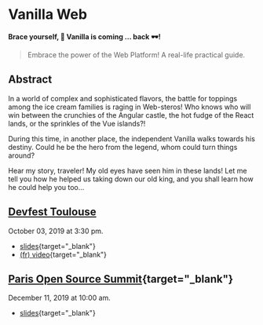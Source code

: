 # Vanilla Web

**Brace yourself, :icecream: Vanilla is coming … back :dark_sunglasses:!**

> Embrace the power of the Web Platform! A real-life practical guide.

## Abstract

In a world of complex and sophisticated flavors, the battle for toppings among the ice cream families is raging in Web-steros! Who knows who will win between the crunchies of the Angular castle, the hot fudge of the React lands, or the sprinkles of the Vue islands?!

During this time, in another place, the independent Vanilla walks towards his destiny. Could he be the hero from the legend, whom could turn things around?

Hear my story, traveler! My old eyes have seen him in these lands! Let me tell you how he helped us taking down our old king, and you shall learn how he could help you too...

## [Devfest Toulouse](https://2019.devfesttoulouse.fr/sessions/brace_yourself__vanilla_is_coming__back__/)

October 03, 2019 at 3:30 pm.

- [slides](https://devfesttls19.wof.show/){target="\_blank"}
- [(fr) video](https://youtu.be/-d_Ka7OE4Xk){target="\_blank"}

## [Paris Open Source Summit](https://2019.opensourcesummit.paris/){target="\_blank"}

December 11, 2019 at 10:00 am.

- [slides](https://vanilla-poss19.wof.show/){target="\_blank"}
